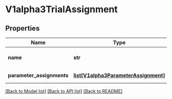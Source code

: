 # V1alpha3TrialAssignment

## Properties
Name | Type | Description | Notes
------------ | ------------- | ------------- | -------------
**name** | **str** | Name of the suggestion | [optional] 
**parameter_assignments** | [**list[V1alpha3ParameterAssignment]**](V1alpha3ParameterAssignment.md) | Suggestion results | [optional] 

[[Back to Model list]](../README.md#documentation-for-models) [[Back to API list]](../README.md#documentation-for-api-endpoints) [[Back to README]](../README.md)


